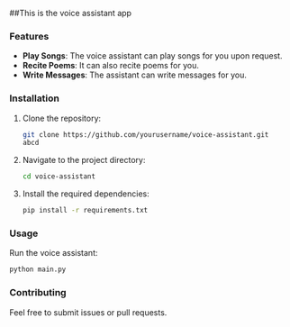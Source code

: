 ##This is the voice assistant app
### Features

- **Play Songs**: The voice assistant can play songs for you upon request.
- **Recite Poems**: It can also recite poems for you.
- **Write Messages**: The assistant can write messages for you.

### Installation

1. Clone the repository:
    ```sh
    git clone https://github.com/yourusername/voice-assistant.git
    abcd
    ```
2. Navigate to the project directory:
    ```sh
    cd voice-assistant
    ```
3. Install the required dependencies:
    ```sh
    pip install -r requirements.txt
    ```

### Usage

Run the voice assistant:
```sh
python main.py
```

### Contributing

Feel free to submit issues or pull requests.

